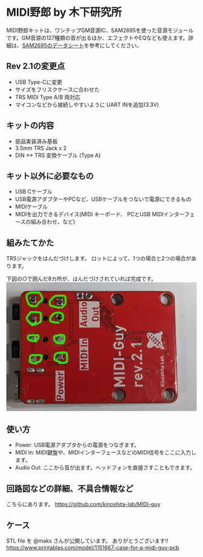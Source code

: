 # MIDI野郎 by 木下研究所

MIDI野郎キットは、ワンチップGM音源IC、SAM2695を使った音源モジュールです。GM音源の127種類の音が出るほか、エフェクトやEQなども使えます。詳細は、[SAM2695のデータシート](https://www.dream.fr/pdf/Serie2000/SAM_Datasheets/SAM2695.pdf)を参考にしてください。

## Rev 2.1の変更点

- USB Type-Cに変更
- サイズをフリスクケースに合わせた
- TRS MIDI Type A/B 両対応
- マイコンなどから接続しやすいように UART INを追加(3.3V)

## キットの内容

- 部品実装済み基板
- 3.5mm TRS Jack x 2
- DIN <-> TRS 変換ケーブル (Type A)

## キット以外に必要なもの

- USB Cケーブル
- USB電源アダプターやPCなど、USBケーブルをつないで電源にできるもの
- MIDIケーブル
- MIDIを出力できるデバイス(MIDI キーボード、 PCとUSB MIDIインターフェースの組み合わせ、など)

## 組みたてかた

TRSジャックをはんだづけします。
ロットによって、1つの場合と2つの場合があります。

下図の○で囲んだ8カ所が、はんだづけされていれば完成です。
![how to solder](images/how_to_solder_rev2_1.png)  

## 使い方

- Power: USB電源アダプタからの電源をつなぎます。
- MIDI In: MIDI鍵盤や、MIDIインターフェースなどのMIDI信号をここに入力します。
- Audio Out: ここから音が出ます。ヘッドフォンを直接さすこともできます。

## 回路図などの詳細、不具合情報など

こちらにあります。
<https://github.com/kinoshita-lab/MIDI-guy>

## ケース
STL file を @maks さんが公開しています。 ありがとうございます!!
https://www.printables.com/model/1151667-case-for-a-midi-guy-pcb
